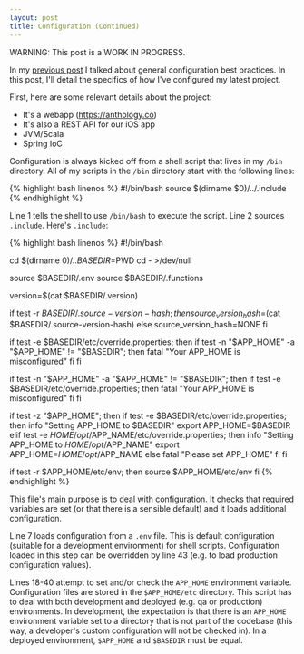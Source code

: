 ```yaml
---
layout: post
title: Configuration (Continued)
---
```


WARNING: This post is a WORK IN PROGRESS.

In my [previous post](/2016/01/25/configuration/) I talked about general configuration best practices. In this post, I'll detail the specifics of how I've configured my latest project.

First, here are some relevant details about the project:

* It's a webapp (https://anthology.co)
* It's also a REST API for our iOS app
* JVM/Scala
* Spring IoC

Configuration is always kicked off from a shell script that lives in my `/bin` directory. All of my scripts in the `/bin` directory start with the following lines:

{% highlight bash linenos %}
#!/bin/bash
source $(dirname $0)/../.include
{% endhighlight %}

Line 1 tells the shell to use `/bin/bash` to execute the script. Line 2 sources `.include`. Here's `.include`:

{% highlight bash linenos %}
#!/bin/bash

cd $(dirname $0)/..
BASEDIR=$PWD
cd - >/dev/null

source $BASEDIR/.env
source $BASEDIR/.functions

version=$(cat $BASEDIR/.version)

if test -r $BASEDIR/.source-version-hash; then
  source_version_hash=$(cat $BASEDIR/.source-version-hash)
else
  source_version_hash=NONE
fi

if test -e $BASEDIR/etc/override.properties; then
  if test -n "$APP_HOME" -a "$APP_HOME" != "$BASEDIR"; then
    fatal "Your APP_HOME is misconfigured"
  fi
fi

if test -n "$APP_HOME" -a "$APP_HOME" != "$BASEDIR"; then
  if test -e $BASEDIR/etc/override.properties; then
    fatal "Your APP_HOME is misconfigured"
  fi
fi

if test -z "$APP_HOME"; then
  if test -e $BASEDIR/etc/override.properties; then
    info "Setting APP_HOME to $BASEDIR"
    export APP_HOME=$BASEDIR
  elif test -e $HOME/opt/$APP_NAME/etc/override.properties; then
    info "Setting APP_HOME to $HOME/opt/$APP_NAME"
    export APP_HOME=$HOME/opt/$APP_NAME
  else
    fatal "Please set APP_HOME"
  fi
fi

if test -r $APP_HOME/etc/env; then
  source $APP_HOME/etc/env
fi
{% endhighlight %}

This file's main purpose is to deal with configuration. It checks that required variables are set (or that there is a sensible default) and it loads additional configuration.

Line 7 loads configuration from a `.env` file. This is default configuration (suitable for a development environment) for shell scripts. Configuration loaded in this step can be overridden by line 43 (e.g. to load production configuration values).

Lines 18-40 attempt to set and/or check the `APP_HOME` environment variable. Configuration files are stored in the `$APP_HOME/etc` directory. This script has to deal with both development and deployed (e.g. qa or production) environments. In development, the expectation is that there is an `APP_HOME` environment variable set to a directory that is not part of the codebase (this way, a developer's custom configuration will not be checked in). In a deployed environment, `$APP_HOME` and `$BASEDIR` must be equal.
